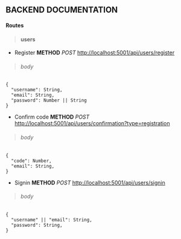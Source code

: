 ## **BACKEND DOCUMENTATION**
#### Routes
> #### **users**
- Register **METHOD** *POST* [http://localhost:5001/api/users/register](http://localhost:5001/api/users/register)
> ###### *body* 
```
{
  "username": String,
  "email": String,
  "password": Number || String
}
```
- Confirm code **METHOD** *POST* [http://localhost:5001/api/users/confirmation?type=registration](http://localhost:5001/api/users/confirmation?type=registration)

> ###### *body* 
```
{
  "code": Number,
  "email": String,
}
```

- Signin **METHOD** *POST* [http://localhost:5001/api/users/signin](http://localhost:5001/api/users/signin)

> ###### *body* 
```
{
  "username" || "email": String,
  "password": String,
}
```